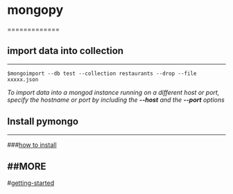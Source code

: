 # mongopy
=============
## import data into collection
-------------
<pre><code>$mongoimport --db test --collection restaurants --drop --file xxxxx.json</code></pre>

*To import data into a mongod instance running on a different host or port, specify the hostname or port by including 
the **--host** and the **--port** options*

## Install pymongo
-------------
###[how to install](http://docs.mongodb.org/getting-started/python/client/)

##MORE
-------------
#[getting-started](http://docs.mongodb.org/getting-started/python/)